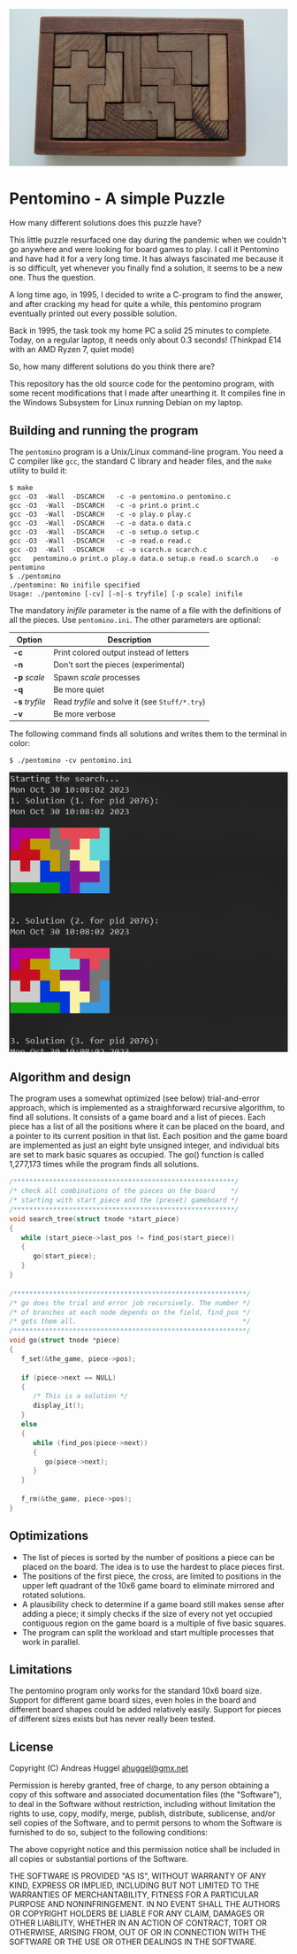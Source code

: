 ![image](https://raw.githubusercontent.com/ahuggel/pentomino/main/Stuff/pentomino.jpg)

# Pentomino - A simple Puzzle

How many different solutions does this puzzle have?

This little puzzle resurfaced one day during the pandemic when we couldn't go anywhere and were looking for board games to play. I call it Pentomino and have had it for a very long time. It has always fascinated me because it is so difficult, yet whenever you finally find a solution, it seems to be a new one. Thus the question.

A long time ago, in 1995, I decided to write a C-program to find the answer, and after cracking my head for quite a while, this pentomino program eventually printed out every possible solution.

Back in 1995, the task took my home PC a solid 25 minutes to complete. Today, on a regular laptop, it needs only about 0.3 seconds! (Thinkpad E14 with an AMD Ryzen 7, quiet mode)

So, how many different solutions do you think there are?

This repository has the old source code for the pentomino program, with some recent modifications that I made after unearthing it. It compiles fine in the Windows Subsystem for Linux running Debian on my laptop.

## Building and running the program

The ```pentomino``` program is a Unix/Linux command-line program. You need a C compiler like ```gcc```, the standard C library and header files, and the ```make``` utility to build it:

```
$ make
gcc -O3  -Wall  -DSCARCH   -c -o pentomino.o pentomino.c
gcc -O3  -Wall  -DSCARCH   -c -o print.o print.c
gcc -O3  -Wall  -DSCARCH   -c -o play.o play.c
gcc -O3  -Wall  -DSCARCH   -c -o data.o data.c
gcc -O3  -Wall  -DSCARCH   -c -o setup.o setup.c
gcc -O3  -Wall  -DSCARCH   -c -o read.o read.c
gcc -O3  -Wall  -DSCARCH   -c -o scarch.o scarch.c
gcc   pentomino.o print.o play.o data.o setup.o read.o scarch.o   -o pentomino
$ ./pentomino
./pentomino: No inifile specified
Usage: ./pentomino [-cv] [-n|-s tryfile] [-p scale] inifile
```

The mandatory _inifile_ parameter is the name of a file with the definitions of all the pieces. Use ```pentomino.ini```. The other parameters are optional:

| Option | Description | 
|  --- | --- |
| **-c** | Print colored output instead of letters |
| **-n** | Don't sort the pieces (experimental) |
| **-p** _scale_ | Spawn _scale_ processes |
| **-q** | Be more quiet |
| **-s** _tryfile_ | Read _tryfile_ and solve it (see ```Stuff/*.try```) |
| **-v** | Be more verbose |

The following command finds all solutions and writes them to the terminal in color:

```
$ ./pentomino -cv pentomino.ini
```
![image](https://raw.githubusercontent.com/ahuggel/pentomino/main/Stuff/solutions.png)

## Algorithm and design

The program uses a somewhat optimized (see below) trial-and-error approach, which is implemented as a straighforward recursive algorithm, to find all solutions. It consists of a game board and a list of pieces. Each piece has a list of all the positions where it can be placed on the board, and a pointer to its current position in that list. Each position and the game board are implemented as just an eight byte unsigned integer, and individual bits are set to mark basic squares as occupied. The go() function is called 1,277,173 times while the program finds all solutions.

```c
/********************************************************/
/* check all combinations of the pieces on the board    */ 
/* starting with start_piece and the (preset) gameboard */
/********************************************************/
void search_tree(struct tnode *start_piece)
{
   while (start_piece->last_pos != find_pos(start_piece))
   {
      go(start_piece);
   }
}

/***********************************************************/
/* go does the trial and error job recursively. The number */
/* of branches at each node depends on the field, find_pos */
/* gets them all.                                          */
/***********************************************************/
void go(struct tnode *piece)
{
   f_set(&the_game, piece->pos);
   
   if (piece->next == NULL)
   {
      /* This is a solution */
      display_it();
   }
   else
   {
      while (find_pos(piece->next))
      {
         go(piece->next);
      }
   }
   
   f_rm(&the_game, piece->pos);
}
```

## Optimizations

- The list of pieces is sorted by the number of positions a piece can be placed on the board. The idea is to use the hardest to place pieces first. 
- The positions of the first piece, the cross, are limited to positions in the upper left quadrant of the 10x6 game board to eliminate mirrored and rotated solutions.
- A plausibility check to determine if a game board still makes sense after adding a piece; it simply checks if the size of every not yet occupied contiguous region on the game board is a multiple of five basic squares.
- The program can split the workload and start multiple processes that work in parallel.

## Limitations

The pentomino program only works for the standard 10x6 board size. Support for different game board sizes, even holes in the board and different board shapes could be added relatively easily. Support for pieces of different sizes exists but has never really been tested.

## License

Copyright (C) Andreas Huggel <ahuggel@gmx.net>

Permission is hereby granted, free of charge, to any person obtaining a copy of this software
and associated documentation files (the "Software"), to deal in the Software without 
restriction, including without limitation the rights to use, copy, modify, merge, publish, 
distribute, sublicense, and/or sell copies of the Software, and to permit persons to whom the 
Software is furnished to do so, subject to the following conditions:

The above copyright notice and this permission notice shall be included in all copies or 
substantial portions of the Software.

THE SOFTWARE IS PROVIDED "AS IS", WITHOUT WARRANTY OF ANY KIND, EXPRESS OR IMPLIED, INCLUDING 
BUT NOT LIMITED TO THE WARRANTIES OF MERCHANTABILITY, FITNESS FOR A PARTICULAR PURPOSE AND 
NONINFRINGEMENT. IN NO EVENT SHALL THE AUTHORS OR COPYRIGHT HOLDERS BE LIABLE FOR ANY CLAIM, 
DAMAGES OR OTHER LIABILITY, WHETHER IN AN ACTION OF CONTRACT, TORT OR OTHERWISE, ARISING FROM, 
OUT OF OR IN CONNECTION WITH THE SOFTWARE OR THE USE OR OTHER DEALINGS IN THE SOFTWARE.
